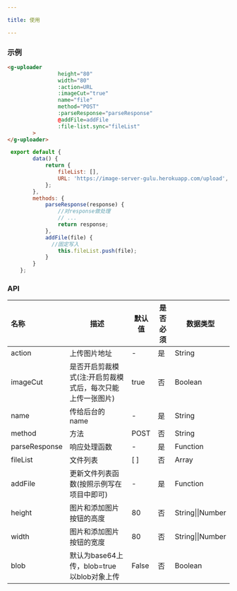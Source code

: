 ```yaml
---

title: 使用

---
```


### 示例

<ClientOnly>
<uploader-demo></uploader-demo>
</ClientOnly>



```html
<g-uploader
                height="80"
                width="80"
                :action=URL
                :imageCut="true"
                name="file"
                method="POST"
                :parseResponse="parseResponse"
                @addFile=addFile
                :file-list.sync="fileList"
        >
</g-uploader>
```

```javascript
 export default {
        data() {
            return {
                fileList: [],
                URL: 'https://image-server-gulu.herokuapp.com/upload',
            };
        },
        methods: {
            parseResponse(response) {
              	//对response做处理
               	// ...
                return response;
            },
            addFile(file) { 
              //固定写入
                this.fileList.push(file);
            }
        }
    };
```



### API

| 名称          | 描述                                                      | 默认值 | 是否必须 | 数据类型         |
| :------------ | --------------------------------------------------------- | ------ | -------- | ---------------- |
| action        | 上传图片地址                                              | -      | 是       | String           |
| imageCut      | 是否开启剪裁模式(注:开启剪裁模式后，每次只能上传一张图片) | true   | 否       | Boolean          |
| name          | 传给后台的 name                                           | -      | 是       | String           |
| method        | 方法                                                      | POST   | 否       | String           |
| parseResponse | 响应处理函数                                              | -      | 是       | Function         |
| fileList      | 文件列表                                                  | [ ]    | 否       | Array            |
| addFile       | 更新文件列表函数(按照示例写在项目中即可)                  | -      | 是       | Function         |
| height        | 图片和添加图片按钮的高度                                  | 80     | 否       | String\|\|Number |
| width         | 图片和添加图片按钮的宽度                                  | 80     | 否       | String\|\|Number |
| blob          | 默认为base64上传，blob=true 以blob对象上传                | False  | 否       | Boolean          |

